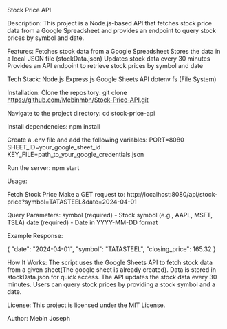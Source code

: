 Stock Price API

Description:
This project is a Node.js-based API that fetches stock price data from a Google Spreadsheet and provides an endpoint to query stock prices by symbol and date.

Features:
Fetches stock data from a Google Spreadsheet
Stores the data in a local JSON file (stockData.json)
Updates stock data every 30 minutes
Provides an API endpoint to retrieve stock prices by symbol and date

Tech Stack:
Node.js
Express.js
Google Sheets API
dotenv
fs (File System)

Installation:
Clone the repository:
git clone https://github.com/Mebinmbn/Stock-Price-API.git

Navigate to the project directory:
cd stock-price-api

Install dependencies:
npm install

Create a .env file and add the following variables:
PORT=8080
SHEET_ID=your_google_sheet_id
KEY_FILE=path_to_your_google_credentials.json

Run the server:
npm start

Usage:

Fetch Stock Price
Make a GET request to:
http://localhost:8080/api/stock-price?symbol=TATASTEEL&date=2024-04-01

Query Parameters:
symbol (required) - Stock symbol (e.g., AAPL, MSFT, TSLA)
date (required) - Date in YYYY-MM-DD format

Example Response:

{
"date": "2024-04-01",
"symbol": "TATASTEEL",
"closing_price": 165.32
}

How It Works:
The script uses the Google Sheets API to fetch stock data from a given sheet(The google sheet is already created).
Data is stored in stockData.json for quick access.
The API updates the stock data every 30 minutes.
Users can query stock prices by providing a stock symbol and a date.

License:
This project is licensed under the MIT License.

Author:
Mebin Joseph
